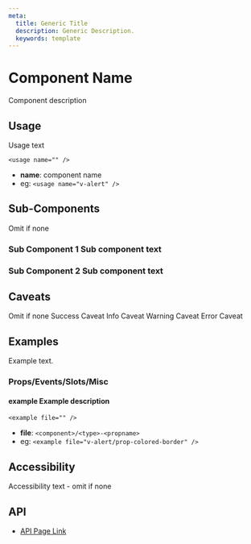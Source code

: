 ```yaml
---
meta:
  title: Generic Title
  description: Generic Description.
  keywords: template
---
```


# Component Name

Component description

<entry-ad />

## Usage

Usage text

`<usage name="" />`

- **name**: component name
- eg: `<usage name="v-alert" />`

## Sub-Components

Omit if none

### Sub Component 1 Sub component text

### Sub Component 2 Sub component text

## Caveats

Omit if none
<alert type="success">Success Caveat</alert>
<alert type="info">Info Caveat</alert>
<alert type="warning">Warning Caveat</alert>
<alert type="error">Error Caveat</alert>

## Examples

Example text.

### Props/Events/Slots/Misc

#### example Example description

  `<example file="" />`

- **file**: `<component>/<type>-<propname>`
- eg: `<example file="v-alert/prop-colored-border" />`

## Accessibility

Accessibility text - omit if none

## API

- [API Page Link]()

<backmatter />
